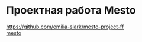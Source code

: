 # Проектная работа Mesto
https://github.com/emilia-slark/mesto-project-ff  
[mesto](https://emilia-slark.github.io/mesto-project-ff/)